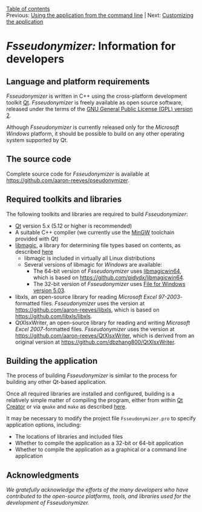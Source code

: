 [Table of contents](_tableOfContents.md)  
Previous: [Using the application from the command line](commandline.md) | Next: [Customizing the application](customizing.md)

# _Fsseudonymizer:_ Information for developers

## Language and platform requirements

_Fsseudonymizer_ is written in C++ using the cross-platform development toolkit [Qt](https://www.qt.io/download-open-source).  _Fsseudonymizer_ is freely available as open source software, released under the terms of the [GNU General Public License (GPL) version 2](license.md).

Although _Fsseudonymizer_ is currently released only for the _Microsoft Windows_ platform, it should be possible to build on any other operating system supported by Qt.

## The source code

Complete source code for _Fsseudonymizer_ is available at <https://github.com/aaron-reeves/pseudonymizer>.

## Required toolkits and libraries

The following toolkits and libraries are required to build _Fsseudonymizer_:

  - [Qt](https://www.qt.io/download-qt-installer) version 5.x (5.12 or higher is recommended)
  - A suitable C++ compiler (we currently use the [MinGW](http://www.mingw.org) toolchain provided with Qt)
  - [libmagic](http://www.darwinsys.com/file/), a library for determining file types based on contents, as described [here](https://filemagic.readthedocs.io/en/latest/guide.html)
    - libmagic is included in virtually all Linux distributions
    - Several versions of libmagic for _Windows_ are available:
      - The 64-bit version of _Fsseudonymizer_ uses [libmagicwin64](https://github.com/aaron-reeves/libmagicwin64), which is based on <https://github.com/pidydx/libmagicwin64>.
      - The 32-bit version of _Fsseudonymizer_ uses [File for Windows version 5.03](http://gnuwin32.sourceforge.net/packages/file.htm).
  - libxls, an open-source library for reading _Microsoft Excel 97-2003_-formatted files. _Fsseudonymizer_ uses the version at <https://github.com/aaron-reeves/libxls>, which is based on <https://github.com/libxls/libxls>.
  - QtXlsxWriter, an open-source library for reading and writing _Microsoft Excel 2007_-formatted files.  _Fsseudonymizer_ uses the version at <https://github.com/aaron-reeves/QtXlsxWriter>, which is derived from an original version at <https://github.com/dbzhang800/QtXlsxWriter>.

## Building the application

The process of building _Fsseudonymizer_ is similar to the process for building any other Qt-based application.

Once all required libraries are installed and configured, building is a relatively simple matter of compiling the program, either from within [Qt Creator](https://www.qt.io/development-tools) or via ```qmake``` and ```make``` as described [here](https://wiki.qt.io/Getting_Started_on_the_Commandline).

It may be necessary to modify the project file ```Fsseudonymizer.pro``` to specify application options, including:

  - The locations of libraries and included files
  - Whether to compile the application as a 32-bit or 64-bit application
  - Whether to compile the application as a graphical or a command line application

## Acknowledgments

*We gratefully acknowledge the efforts of the many developers who have contributed to the open-source platforms, tools, and libraries used for the development of _Fsseudonymizer_.*

